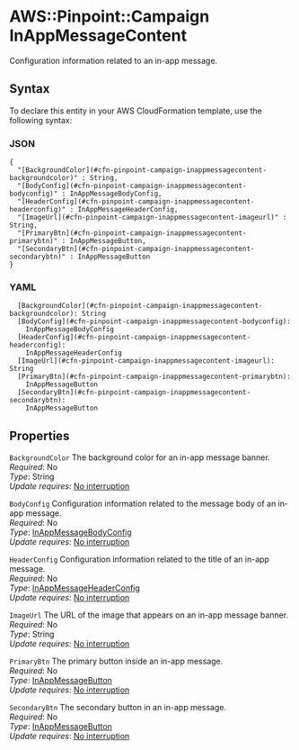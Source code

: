 # AWS::Pinpoint::Campaign InAppMessageContent<a name="aws-properties-pinpoint-campaign-inappmessagecontent"></a>

Configuration information related to an in\-app message\.

## Syntax<a name="aws-properties-pinpoint-campaign-inappmessagecontent-syntax"></a>

To declare this entity in your AWS CloudFormation template, use the following syntax:

### JSON<a name="aws-properties-pinpoint-campaign-inappmessagecontent-syntax.json"></a>

```
{
  "[BackgroundColor](#cfn-pinpoint-campaign-inappmessagecontent-backgroundcolor)" : String,
  "[BodyConfig](#cfn-pinpoint-campaign-inappmessagecontent-bodyconfig)" : InAppMessageBodyConfig,
  "[HeaderConfig](#cfn-pinpoint-campaign-inappmessagecontent-headerconfig)" : InAppMessageHeaderConfig,
  "[ImageUrl](#cfn-pinpoint-campaign-inappmessagecontent-imageurl)" : String,
  "[PrimaryBtn](#cfn-pinpoint-campaign-inappmessagecontent-primarybtn)" : InAppMessageButton,
  "[SecondaryBtn](#cfn-pinpoint-campaign-inappmessagecontent-secondarybtn)" : InAppMessageButton
}
```

### YAML<a name="aws-properties-pinpoint-campaign-inappmessagecontent-syntax.yaml"></a>

```
  [BackgroundColor](#cfn-pinpoint-campaign-inappmessagecontent-backgroundcolor): String
  [BodyConfig](#cfn-pinpoint-campaign-inappmessagecontent-bodyconfig): 
    InAppMessageBodyConfig
  [HeaderConfig](#cfn-pinpoint-campaign-inappmessagecontent-headerconfig): 
    InAppMessageHeaderConfig
  [ImageUrl](#cfn-pinpoint-campaign-inappmessagecontent-imageurl): String
  [PrimaryBtn](#cfn-pinpoint-campaign-inappmessagecontent-primarybtn): 
    InAppMessageButton
  [SecondaryBtn](#cfn-pinpoint-campaign-inappmessagecontent-secondarybtn): 
    InAppMessageButton
```

## Properties<a name="aws-properties-pinpoint-campaign-inappmessagecontent-properties"></a>

`BackgroundColor`  <a name="cfn-pinpoint-campaign-inappmessagecontent-backgroundcolor"></a>
The background color for an in\-app message banner\.  
*Required*: No  
*Type*: String  
*Update requires*: [No interruption](https://docs.aws.amazon.com/AWSCloudFormation/latest/UserGuide/using-cfn-updating-stacks-update-behaviors.html#update-no-interrupt)

`BodyConfig`  <a name="cfn-pinpoint-campaign-inappmessagecontent-bodyconfig"></a>
Configuration information related to the message body of an in\-app message\.  
*Required*: No  
*Type*: [InAppMessageBodyConfig](aws-properties-pinpoint-campaign-inappmessagebodyconfig.md)  
*Update requires*: [No interruption](https://docs.aws.amazon.com/AWSCloudFormation/latest/UserGuide/using-cfn-updating-stacks-update-behaviors.html#update-no-interrupt)

`HeaderConfig`  <a name="cfn-pinpoint-campaign-inappmessagecontent-headerconfig"></a>
Configuration information related to the title of an in\-app message\.  
*Required*: No  
*Type*: [InAppMessageHeaderConfig](aws-properties-pinpoint-campaign-inappmessageheaderconfig.md)  
*Update requires*: [No interruption](https://docs.aws.amazon.com/AWSCloudFormation/latest/UserGuide/using-cfn-updating-stacks-update-behaviors.html#update-no-interrupt)

`ImageUrl`  <a name="cfn-pinpoint-campaign-inappmessagecontent-imageurl"></a>
The URL of the image that appears on an in\-app message banner\.  
*Required*: No  
*Type*: String  
*Update requires*: [No interruption](https://docs.aws.amazon.com/AWSCloudFormation/latest/UserGuide/using-cfn-updating-stacks-update-behaviors.html#update-no-interrupt)

`PrimaryBtn`  <a name="cfn-pinpoint-campaign-inappmessagecontent-primarybtn"></a>
The primary button inside an in\-app message\.  
*Required*: No  
*Type*: [InAppMessageButton](aws-properties-pinpoint-campaign-inappmessagebutton.md)  
*Update requires*: [No interruption](https://docs.aws.amazon.com/AWSCloudFormation/latest/UserGuide/using-cfn-updating-stacks-update-behaviors.html#update-no-interrupt)

`SecondaryBtn`  <a name="cfn-pinpoint-campaign-inappmessagecontent-secondarybtn"></a>
The secondary button in an in\-app message\.  
*Required*: No  
*Type*: [InAppMessageButton](aws-properties-pinpoint-campaign-inappmessagebutton.md)  
*Update requires*: [No interruption](https://docs.aws.amazon.com/AWSCloudFormation/latest/UserGuide/using-cfn-updating-stacks-update-behaviors.html#update-no-interrupt)